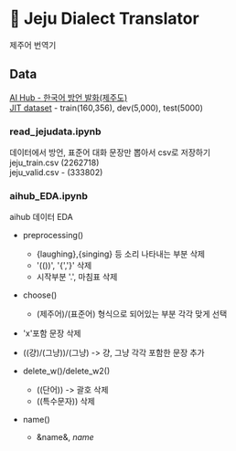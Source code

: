 # 🍊 Jeju Dialect Translator
제주어 번역기
## Data
[AI Hub - 한국어 방언 발화(제주도)](https://aihub.or.kr/aidata/33982)<br>
[JIT dataset](https://www.kaggle.com/bryanpark/jit-dataset?select=ko.dev) - train(160,356), dev(5,000), test(5000)

### read_jejudata.ipynb
데이터에서 방언, 표준어 대화 문장만 뽑아서 csv로 저장하기<br>
jeju_train.csv (2262718)<br>
jeju_valid.csv - (333802)<br>

### aihub_EDA.ipynb
aihub 데이터 EDA<br>

- preprocessing()
  - {laughing},{singing} 등 소리 나타내는 부분 삭제
  - '(())', '{','}' 삭제
  - 시작부분 '.', 마침표 삭제
- choose()
  - (제주어)/(표준어) 형식으로 되어있는 부분 각각 맞게 선택
- 'x'포함 문장 삭제
- ((걍)/(그냥))/(그냥) -> 걍, 그냥 각각 포함한 문장 추가

- delete_w()/delete_w2()
  - ((단어)) -> 괄호 삭제
  - ((특수문자)) 삭제

- name()
  - &name&, $name$ 
